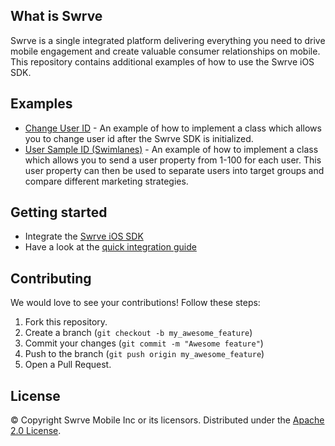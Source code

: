 What is Swrve
-------------
Swrve is a single integrated platform delivering everything you need to drive mobile engagement and create valuable consumer relationships on mobile.  
This repository contains additional examples of how to use the Swrve iOS SDK.

Examples
--------
* [Change User ID](/Objective-C/ChangeUserID/) - An example of how to implement a class which allows you to change user id after the Swrve SDK is initialized.
* [User Sample ID (Swimlanes)](/Objective-C/UserSampleId/) - An example of how to implement a class which allows you to send a user property from 1-100 for each user. This user property can then be used to separate users into target groups and compare different marketing strategies. 

Getting started
---------------
* Integrate the [Swrve iOS SDK](https://github.com/Swrve/swrve-ios-sdk)
* Have a look at the [quick integration guide](http://docs.swrve.com/developer-documentation/integration/ios/)

Contributing
------------
We would love to see your contributions! Follow these steps:

1. Fork this repository.
2. Create a branch (`git checkout -b my_awesome_feature`)
3. Commit your changes (`git commit -m "Awesome feature"`)
4. Push to the branch (`git push origin my_awesome_feature`)
5. Open a Pull Request.

License
-------
© Copyright Swrve Mobile Inc or its licensors. Distributed under the [Apache 2.0 License](LICENSE).